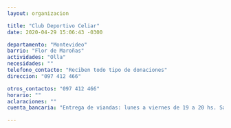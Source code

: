 ```yaml
---
layout: organizacion

title: "Club Deportivo Celiar"
date: 2020-04-29 15:06:43 -0300

departamento: "Montevideo"
barrio: "Flor de Maroñas"
actividades: "Olla"
necesidades: ""
telefono_contacto: "Reciben todo tipo de donaciones"
direccion: "097 412 466"

otros_contactos: "097 412 466"
horario: ""
aclaraciones: ""
cuenta_bancaria: "Entrega de viandas: lunes a viernes de 19 a 20 hs. Sabado y Domingo de 17 a 18 hs"

---
```

